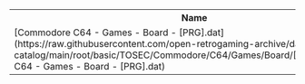 <table>
<tr><th>Name</th><th>Size</th></tr>
<tr><td>[Commodore C64 - Games - Board - [PRG].dat](https://raw.githubusercontent.com/open-retrogaming-archive/dat-catalog/main/root/basic/TOSEC/Commodore/C64/Games/Board/[PRG]/Commodore C64 - Games - Board - [PRG].dat)</td><td>140785</td></tr>
</table>
